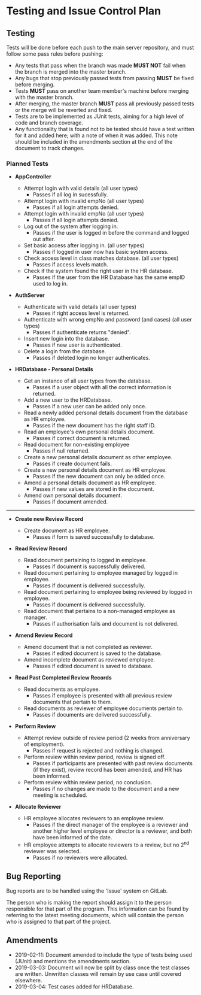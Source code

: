 # Testing and Issue Control Plan
## Testing

Tests will be done before each push to the main server repository, and must follow some pass rules before pushing:
* Any tests that pass when the branch was made **MUST NOT** fail when the branch is merged into the master branch.
* Any bugs that stop previously passed tests from passing **MUST** be fixed before merging. 
* Tests **MUST** pass on another team member's machine before merging with the master branch. 
* After merging, the master branch **MUST** pass all previously passed tests or the merge will be reverted and fixed.
* Tests are to be implemented as JUnit tests, aiming for a high level of code and branch coverage. 
* Any functionality that is found not to be tested should have a test written for it and added here; with a note of when it was added. This note should be included in the amendments section at the end of the document to track changes.
### Planned Tests
* **AppController**
    * Attempt login with valid details (all user types)
        * Passes if all log in sucessfully.
    * Attempt login with invalid empNo (all user types)
        * Passes if all login attempts denied.
    * Attempt login with invalid empNo (all user types)
        * Passes if all login attempts denied.
    * Log out of the system after logging in. 
        * Passes if the user is logged in before the command and logged out after. 
    * Set basic access after logging in. (all user types)
        * Passes if logged in user now has basic system access.
    * Check access level in class matches database. (all user types)
        * Passes if access levels match.
    * Check if the system found the right user in the HR database.
        * Passes if the user from the HR Database has the same empID used to log in.

* **AuthServer**
    * Authenticate with valid details (all user types)
        * Passes if right access level is returned. 
    * Authenticate with wrong empNo and password (and cases) (all user types)
        * Passes if authenticate returns "denied".
    * Insert new login into the database.
        * Passes if new user is authenticated. 
    * Delete a login from the database.
        * Passes if deleted login no longer authenticates. 

* **HRDatabase - Personal Details**
    * Get an instance of all user types from the database. 
        * Passes if a user object with all the correct information is returned.
    * Add a new user to the HRDatabase.
        * Passes if a new user can be added only once. 
    * Read a newly added personal details document from the database as HR employee.
        * Passes if the new document has the right staff ID. 
    * Read an employee's own personal details document.
        * Passes if correct document is returned. 
    * Read document for non-existing employee
        * Passes if null returned. 
    * Create a new personal details document as other employee.
        * Passes if create document fails. 
    * Create a new personal details document as HR employee. 
        * Passes if the new document can only be added once. 
    * Amend a personal details document as HR employee.
        * Passes if new values are stored in the document. 
    * Amend own personal details document.
        * Passes if document amended. 
___

* **Create new Review Record**
    * Create document as HR employee.
        * Passes if form is saved successfully to database. 
            
        
* **Read Review Record**
    * Read document pertaining to logged in employee.
        * Passes if document is successfully delivered.
    * Read document pertaining to employee managed by logged in employee.
        * Passes if document is delivered successfully. 
    * Read document pertaining to employee being reviewed by logged in employee.
        * Passes if document is delivered successfully. 
    * Read document that pertains to a non-managed employee as manager.
        * Passes if authorisation fails and document is not delivered. 
    
    
* **Amend Review Record**
    * Amend document that is not completed as reviewer.
        * Passes if edited document is saved to the database. 
    * Amend incomplete document as reviewed employee.
        * Passes if edited document is saved to database.


* **Read Past Completed Review Records**
    * Read documents as employee.
        * Passes if employee is presented with all previous review documents that pertain to them.
    * Read documents as reviewer of employee documents pertain to.
        * Passes if documents are delivered successfully.


* **Perform Review**
    * Attempt review outside of review period (2 weeks from anniversary of employment).
        * Passes if request is rejected and nothing is changed. 
    * Perform review within review period, review is signed off.
        * Passes if participants are presented with past review documents (if they exist), review record has been amended, and HR has been informed.
    * Perform review within review period, no conclusion. 
        * Passes if no changes are made to the document and a new meeting is scheduled. 


* **Allocate Reviewer**
    * HR employee allocates reviewers to an employee review. 
        * Passes if the direct manager of the employee is a reviewer and another higher level employee or director is a reviewer, and both have been informed of the date. 
    * HR employee attempts to allocate reviewers to a review, but no 2<sup>nd</sup> reviewer was selected.
        * Passes if no reviewers were allocated. 


## Bug Reporting
Bug reports are to be handled using the 'Issue' system on GitLab. 

The person who is making the report should assign it to the person responsible for that part of the program. 
This information can be found by referring to the latest meeting documents, which will contain the person who is assigned to that part of the project. 

## Amendments
* 2019-02-11:  Document amended to include the type of tests being used (JUnit) and mentions the amendments section. 
* 2019-03-03: Document will now be split by class once the test classes are written. Unwritten classes will remain by use case until covered elsewhere. 
* 2019-03-04: Test cases added for HRDatabase. 